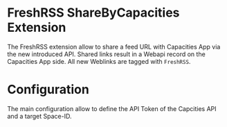 # FreshRSS ShareByCapacities Extension

The FreshRSS extension allow to share a feed URL with Capacities App via the new introduced API.
Shared links result in a Webapi record on the Capacities App side.
All new Weblinks are tagged with `FreshRSS`.

# Configuration

The main configuration allow to define the API Token of the Capcities API and
a target Space-ID.

